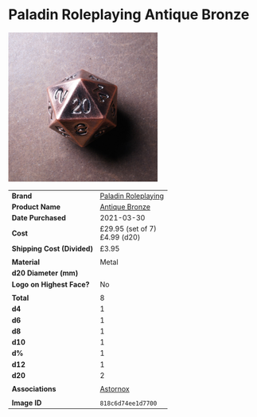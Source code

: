 # Paladin Roleplaying Antique Bronze

<img src="https://raw.githubusercontent.com/jesskelsall/astarus-images/main/dice/818c6d74ee1d7700.jpg" height="300" />

|||
| --- | --- |
| **Brand** | [Paladin Roleplaying](https://paladinroleplaying.com/) |
| **Product Name** | [Antique Bronze](https://paladinroleplaying.com/collections/solid-metal-dice-sets/products/paladin-roleplaying-solid-metal-dice-set-antique-bronze-in-presentation-tin) |
| **Date Purchased** | 2021-03-30 |
| **Cost** | £29.95 (set of 7)<br>£4.99 (d20) |
| **Shipping Cost (Divided)** | £3.95 |
||
| **Material** | Metal |
| **d20 Diameter (mm)** | |
| **Logo on Highest Face?** | No |
||
| **Total** | 8 |
| **d4** | 1 |
| **d6** | 1 |
| **d8** | 1 |
| **d10** | 1 |
| **d%** | 1 |
| **d12** | 1 |
| **d20** | 2 |
||
| **Associations** | [Astornox](../organisations/astornox/astornox.md) |
||
| **Image ID** | `818c6d74ee1d7700` |
